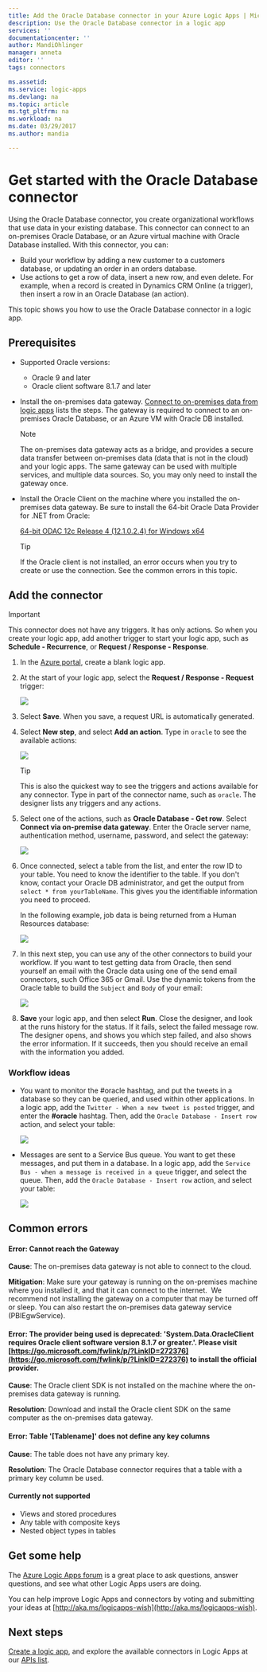 ```yaml
---
title: Add the Oracle Database connector in your Azure Logic Apps | Microsoft Docs
description: Use the Oracle Database connector in a logic app
services: ''
documentationcenter: ''
author: MandiOhlinger
manager: anneta
editor: ''
tags: connectors

ms.assetid: 
ms.service: logic-apps
ms.devlang: na
ms.topic: article
ms.tgt_pltfrm: na
ms.workload: na
ms.date: 03/29/2017
ms.author: mandia

---
```

# Get started with the Oracle Database connector

Using the Oracle Database connector, you create organizational workflows that use data in your existing database. This connector can connect to an on-premises Oracle Database, or an Azure virtual machine with Oracle Database installed. With this connector, you can:

* Build your workflow by adding a new customer to a customers database, or updating an order in an orders database.
* Use actions to get a row of data, insert a new row, and even delete. For example, when a record is created in Dynamics CRM Online (a trigger), then insert a row in an Oracle Database (an action). 

This topic shows you how to use the Oracle Database connector in a logic app.

## Prerequisites

* Supported Oracle versions: 
    * Oracle 9 and later
    * Oracle client software 8.1.7 and later

* Install the on-premises data gateway. [Connect to on-premises data from logic apps](../logic-apps/logic-apps-gateway-connection.md) lists the steps. The gateway is required to connect to an on-premises Oracle Database, or an Azure VM with Oracle DB installed. 

    > [!NOTE]
    > The on-premises data gateway acts as a bridge, and provides a secure data transfer between on-premises data (data that is not in the cloud) and your logic apps. The same gateway can be used with multiple services, and multiple data sources. So, you may only need to install the gateway once.

* Install the Oracle Client on the machine where you installed the on-premises data gateway. Be sure to install the 64-bit Oracle Data Provider for .NET from Oracle:  

  [64-bit ODAC 12c Release 4 (12.1.0.2.4) for Windows x64](http://www.oracle.com/technetwork/database/windows/downloads/index-090165.html)

    > [!TIP]
    > If the Oracle client is not installed, an error occurs when you try to create or use the connection. See the common errors in this topic.


## Add the connector

> [!IMPORTANT]
> This connector does not have any triggers. It has only actions. So when you create your logic app, add another trigger to start your logic app, such as **Schedule - Recurrence**, or **Request / Response - Response**. 

1. In the [Azure portal](https://portal.azure.com), create a blank logic app.

2. At the start of your logic app, select the **Request / Response - Request** trigger: 

    ![](./media/connectors-create-api-oracledatabase/request-trigger.png)

3. Select **Save**. When you save, a request URL is automatically generated. 

4. Select **New step**, and select **Add an action**. Type in `oracle` to see the available actions: 

    ![](./media/connectors-create-api-oracledatabase/oracledb-actions.png)

    > [!TIP]
    > This is also the quickest way to see the triggers and actions available for any connector. Type in part of the connector name, such as `oracle`. The designer lists any triggers and any actions. 

5. Select one of the actions, such as **Oracle Database - Get row**. Select **Connect via on-premise data gateway**. Enter the Oracle server name, authentication method, username, password, and select the gateway:

    ![](./media/connectors-create-api-oracledatabase/create-oracle-connection.png)

6. Once connected, select a table from the list, and enter the row ID to your table. You need to know the identifier to the table. If you don't know, contact your Oracle DB administrator, and get the output from `select * from yourTableName`. This gives you the identifiable information you need to proceed.

    In the following example, job data is being returned from a Human Resources database: 

    ![](./media/connectors-create-api-oracledatabase/table-rowid.png)

7. In this next step, you can use any of the other connectors to build your workflow. If you want to test getting data from Oracle, then send yourself an email with the Oracle data using one of the send email connectors, such Office 365 or Gmail. Use the dynamic tokens from the Oracle table to build the `Subject` and `Body` of your email:

    ![](./media/connectors-create-api-oracledatabase/oracle-send-email.png)

8. **Save** your logic app, and then select **Run**. Close the designer, and look at the runs history for the status. If it fails, select the failed message row. The designer opens, and shows you which step failed, and also shows the error information. If it succeeds, then you should receive an email with the information you added.


### Workflow ideas

* You want to monitor the #oracle hashtag, and put the tweets in a database so they can be queried, and used within other applications. In a logic app, add the `Twitter - When a new tweet is posted` trigger, and enter the **#oracle** hashtag. Then, add the `Oracle Database - Insert row` action, and select your table:

    ![](./media/connectors-create-api-oracledatabase/twitter-oracledb.png)

* Messages are sent to a Service Bus queue. You want to get these messages, and put them in a database. In a logic app, add the `Service Bus - when a message is received in a queue` trigger, and select the queue. Then, add the `Oracle Database - Insert row` action, and select your table:

    ![](./media/connectors-create-api-oracledatabase/sbqueue-oracledb.png)

## Common errors

#### **Error**: Cannot reach the Gateway

**Cause**: The on-premises data gateway is not able to connect to the cloud. 

**Mitigation**: Make sure your gateway is running on the on-premises machine where you installed it, and that it can connect to the internet.  We recommend not installing the gateway on a computer that may be turned off or sleep. You can also restart the on-premises data gateway service (PBIEgwService).

#### **Error**: The provider being used is deprecated: 'System.Data.OracleClient requires Oracle client software version 8.1.7 or greater.'. Please visit [https://go.microsoft.com/fwlink/p/?LinkID=272376](https://go.microsoft.com/fwlink/p/?LinkID=272376) to install the official provider.

**Cause**: The Oracle client SDK is not installed on the machine where the on-premises data gateway is running.  

**Resolution**: Download and install the Oracle client SDK on the same computer as the on-premises data gateway.

#### **Error**: Table '[Tablename]' does not define any key columns

**Cause**: The table does not have any primary key.  

**Resolution**: The Oracle Database connector requires that a table with a primary key column be used.

#### Currently not supported

* Views and stored procedures 
* Any table with composite keys
* Nested object types in tables
 

## Get some help

The [Azure Logic Apps forum](https://social.msdn.microsoft.com/Forums/en-US/home?forum=azurelogicapps) is a great place to ask questions, answer questions, and see what other Logic Apps users are doing. 

You can help improve Logic Apps and connectors by voting and submitting your ideas at [http://aka.ms/logicapps-wish](http://aka.ms/logicapps-wish). 


## Next steps
[Create a logic app](../logic-apps/logic-apps-create-a-logic-app.md), and explore the available connectors in Logic Apps at our [APIs list](apis-list.md).
